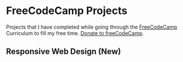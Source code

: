 # FreeCodeCamp Projects

Projects that I have completed while going through the [FreeCodeCamp](https://www.freecodecamp.org/) Curriculum to fill my free time.
[Donate to freeCodeCamp](https://donate.freecodecamp.org/).

## Responsive Web Design (New)

